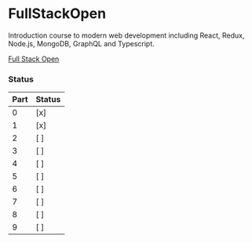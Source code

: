 # FullStackOpen

Introduction course to modern web development including React, Redux, Node.js, MongoDB, GraphQL and Typescript.

[Full Stack Open](https://fullstackopen.com/en)

### Status

| Part | Status |
| ---- | ------ |
| 0    | [x]    |
| 1    | [x]    |
| 2    | [ ]    |
| 3    | [ ]    |
| 4    | [ ]    |
| 5    | [ ]    |
| 6    | [ ]    |
| 7    | [ ]    |
| 8    | [ ]    |
| 9    | [ ]    |
